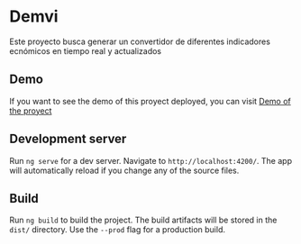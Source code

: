 # Demvi

Este proyecto busca generar un convertidor de diferentes indicadores ecnómicos en tiempo real y actualizados

## Demo
If you want to see the demo of this proyect deployed, you can visit [Demo of the proyect](https://pipedev.cl/demvi/)

## Development server

Run `ng serve` for a dev server. Navigate to `http://localhost:4200/`. The app will automatically reload if you change any of the source files.

## Build

Run `ng build` to build the project. The build artifacts will be stored in the `dist/` directory. Use the `--prod` flag for a production build.
